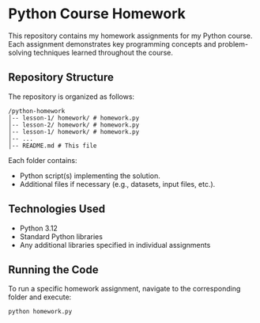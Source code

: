 # Python Course Homework

This repository contains my homework assignments for my Python course. Each assignment demonstrates key programming concepts and problem-solving techniques learned throughout the course.

## Repository Structure
The repository is organized as follows:
```
/python-homework 
│-- lesson-1/ homework/ # homework.py 
│-- lesson-2/ homework/ # homework.py  
│-- lesson-1/ homework/ # homework.py
│-- ... 
│-- README.md # This file
```

Each folder contains:
- Python script(s) implementing the solution.
- Additional files if necessary (e.g., datasets, input files, etc.).

## Technologies Used
- Python 3.12
- Standard Python libraries
- Any additional libraries specified in individual assignments

## Running the Code
To run a specific homework assignment, navigate to the corresponding folder and execute:
```sh
python homework.py
